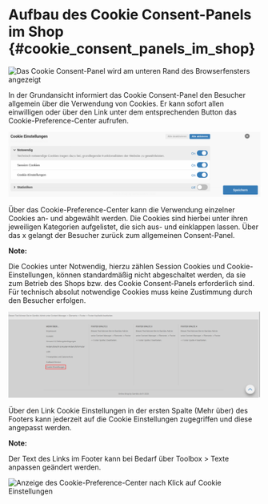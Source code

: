 # Aufbau des Cookie Consent-Panels im Shop {#cookie_consent_panels_im_shop}

![](Bilder/cookie_consent/cookieconsent_shopansicht.png "Das Cookie Consent-Panel wird am unteren Rand des Browserfensters
      angezeigt")

In der Grundansicht informiert das Cookie Consent-Panel den Besucher allgemein über die Verwendung von Cookies. Er kann sofort allen einwilligen oder über den Link unter dem entsprechenden Button das Cookie-Preference-Center aufrufen.

![](Bilder/cookie_consent/cookieconsent_cookie_preference_center.png "Das Cookie-Preference-Center")

Über das Cookie-Preference-Center kann die Verwendung einzelner Cookies an- und abgewählt werden. Die Cookies sind hierbei unter ihren jeweiligen Kategorien aufgelistet, die sich aus- und einklappen lassen. Über das x gelangt der Besucher zurück zum allgemeinen Consent-Panel.

**Note:**

Die Cookies unter Notwendig, hierzu zählen Session Cookies und Cookie-Einstellungen, können standardmäßig nicht abgeschaltet werden, da sie zum Betrieb des Shops bzw. des Cookie Consent-Panels erforderlich sind. Für technisch absolut notwendige Cookies muss keine Zustimmung durch den Besucher erfolgen.

![](Bilder/cookie_consent/cookieconsent_shopansicht_cookieEinstellungen_link.png "Link Cookie Einstellungen im Footer")

Über den Link Cookie Einstellungen in der ersten Spalte \(Mehr über\) des Footers kann jederzeit auf die Cookie Einstellungen zugegriffen und diese angepasst werden.

**Note:**

Der Text des Links im Footer kann bei Bedarf über Toolbox \> Texte anpassen geändert werden.

![](Bilder/cookie_consent/cookieconsent_shopansicht_cookieEinstellungen_preference.png "Anzeige des Cookie-Preference-Center nach Klick auf
      Cookie Einstellungen")



